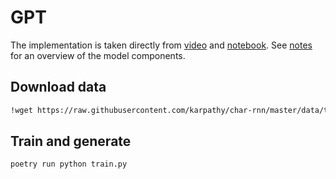 # GPT

The implementation is taken directly from [video](https://www.youtube.com/watch?v=kCc8FmEb1nY) and [notebook](https://colab.research.google.com/drive/1JMLa53HDuA-i7ZBmqV7ZnA3c_fvtXnx-?usp=sharing#scrollTo=h5hjCcLDr2WC). See [notes](NOTES.MD) for an overview of the model components.

## Download data

```bash
!wget https://raw.githubusercontent.com/karpathy/char-rnn/master/data/tinyshakespeare/input.txt
```

## Train and generate

```bash
poetry run python train.py
```
